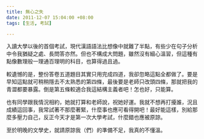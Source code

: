 ```yaml
---
title: 無心之失
date: 2011-12-07 15:04:00 +08:00
tags: [生活, 考試]

---
```


入讀大學以後的首個考試，現代漢語語法比想像中就難了半點，有些少在句子分析中令我猶疑之處、長問答亦然。但也不構成大問題，雖然沒有細心溫習，但這種有點像數理般一理通百理明的科目，也算得過且過。  
  
較遺憾的是，整份答卷五道題目其實只用完成四道，我卻忽略這點全都做了。要是早知這點就可稍稍隱去不太熟悉的第四條，最後要是老師只改頭四條，那就把我的青澀都要暴露。倒是第五條較適合我這結構主義者吧！怎也好，只能算。  
  
也有同學跟我情況相約，她就打算和老師說，祝她好運。我就不想再打擾誰，況且成績這回事，我常試著不那麼著緊，什麼事也應可看得開吧！最好能這樣，別給那麼多壓力自己，反正今天才是第一次大學考試，什麼錯也應被原諒。  
  
至於明晚的文學史，就請原諒我（們）的準備不足，我真的不懂溫。
